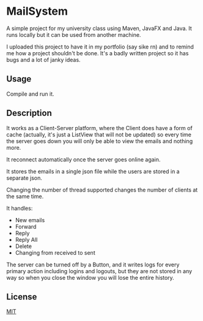 # MailSystem

A simple project for my university class using Maven, JavaFX and Java. It runs locally but it can be used from another machine.


I uploaded this project to have it in my portfolio (say sike rn) and to remind me how a project shouldn't be done. It's a badly written project so it has bugs and a lot of janky ideas.

## Usage

Compile and run it.

## Description

It works as a Client-Server platform, where the Client does have a form of cache (actually, it's just a ListView that will not be updated) so every time the server goes down you will only be able to view the emails and nothing more. 

It reconnect automatically once the server goes online again.

It stores the emails in a single json file while the users are stored in a separate json.

Changing the number of thread supported changes the number of clients at the same time.

It handles:
- New emails
- Forward
- Reply
- Reply All
- Delete
- Changing from received to sent

The server can be turned off by a Button, and it writes logs for every primary action including logins and logouts, but they are not stored in any way so when you close the window you will lose the entire history.

## License
[MIT](https://choosealicense.com/licenses/mit/)
